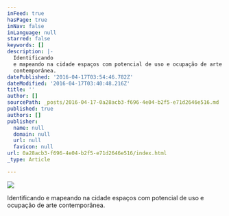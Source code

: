 ```yaml
---
inFeed: true
hasPage: true
inNav: false
inLanguage: null
starred: false
keywords: []
description: |-
  Identificando
  e mapeando na cidade espaços com potencial de uso e ocupação de arte
  contemporânea.
datePublished: '2016-04-17T03:54:46.782Z'
dateModified: '2016-04-17T03:40:48.216Z'
title: ''
author: []
sourcePath: _posts/2016-04-17-0a28acb3-f696-4e04-b2f5-e71d2646e516.md
published: true
authors: []
publisher:
  name: null
  domain: null
  url: null
  favicon: null
url: 0a28acb3-f696-4e04-b2f5-e71d2646e516/index.html
_type: Article

---
```

![](https://the-grid-user-content.s3-us-west-2.amazonaws.com/17f9f31b-6bd5-42ab-b850-90dea00d290c.jpg)

Identificando
e mapeando na cidade espaços com potencial de uso e ocupação de arte
contemporânea.